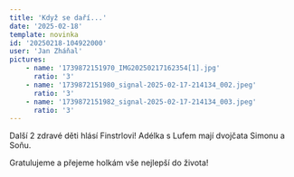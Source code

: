 ```yaml
---
title: 'Když se daří...'
date: '2025-02-18'
template: novinka
id: '20250218-104922000'
user: 'Jan Zháňal'
pictures:
    - name: '1739872151970_IMG20250217162354[1].jpg'
      ratio: '3'
    - name: '1739872151980_signal-2025-02-17-214134_002.jpeg'
      ratio: '3'
    - name: '1739872151982_signal-2025-02-17-214134_003.jpeg'
      ratio: '3'
---
```

Další 2 zdravé děti hlásí Finstrlovi! Adélka s Lufem mají dvojčata Simonu a Soňu.

Gratulujeme a přejeme holkám vše nejlepší do života!
